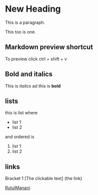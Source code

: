 # New Heading

This is a paragraph.

This too is one.

## Markdown preview shortcut

To preview click ctrl + shift + v

## Bold and italics

This is *italics* ad this is **bold**

## lists

this is list where

- list 1
- list 2

and ordered is

1. list 1
2. list 2

## links

Bracket 1 [The clickable text] (the link)

[RutulManani](https://rutulmanani18.wixstudio.com/designs)